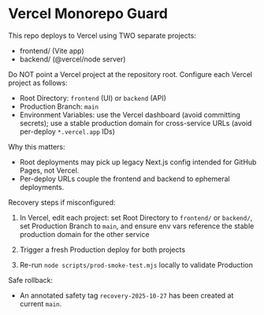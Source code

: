 # Vercel Monorepo Guard

This repo deploys to Vercel using TWO separate projects:

- frontend/ (Vite app)
- backend/ (@vercel/node server)

Do NOT point a Vercel project at the repository root. Configure each Vercel project as follows:

- Root Directory: `frontend` (UI) or `backend` (API)
- Production Branch: `main`
- Environment Variables: use the Vercel dashboard (avoid committing secrets); use a stable production domain for cross-service URLs (avoid per-deploy `*.vercel.app` IDs)

Why this matters:

- Root deployments may pick up legacy Next.js config intended for GitHub Pages, not Vercel.
- Per-deploy URLs couple the frontend and backend to ephemeral deployments.

Recovery steps if misconfigured:

1. In Vercel, edit each project: set Root Directory to `frontend/` or `backend/`, set Production Branch to `main`, and ensure env vars reference the stable production domain for the other service

1. Trigger a fresh Production deploy for both projects

1. Re-run `node scripts/prod-smoke-test.mjs` locally to validate Production

Safe rollback:

- An annotated safety tag `recovery-2025-10-27` has been created at current `main`.
